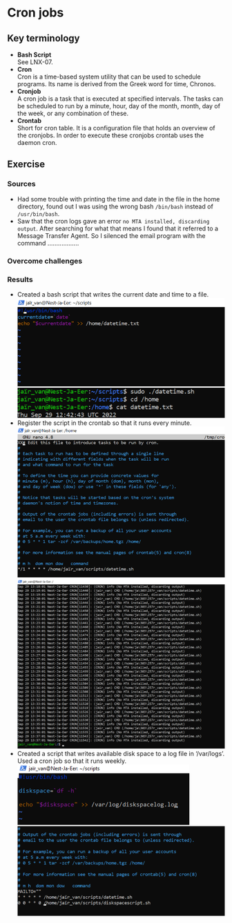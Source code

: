 # Cron jobs

## Key terminology
- **Bash Script**  
See LNX-07.
- **Cron**  
Cron is a time-based system utility that can be used to schedule programs. Its name is derived from the Greek word for time, Chronos.
- **Cronjob**  
A cron job is a task that is executed at specified intervals. The tasks can be scheduled to run by a minute, hour, day of the month, month, day of the week, or any combination of these.  
- **Crontab**  
Short for cron table. It is a configuration file that holds an overview of the cronjobs. In order to execute these cronjobs crontab uses the daemon cron.

## Exercise
### Sources
- Had some trouble with printing the time and date in the file in the home directory, found out I was using the wrong bash `/bin/bash` instead of `/usr/bin/bash`.  
- Saw that the cron logs gave an error `no MTA installed, discarding output`. After searching for what that means I found that it referred to a Message Transfer Agent. So I silenced the email program with the command .................. 

### Overcome challenges


### Results
- Created a bash script that writes the current date and time to a file. ![bash time date](https://github.com/Techgrounds-Cloud-9/cloud-9-jairvaneer/blob/2e8f455d8ed0c67d6dbb115779c272c2fc04de0b/00_includes/Sprint%201/Screenshots%20Linux/LNX-08%20Cron%20Jobs/LNX-08%20Exercise%201%20-%20%231_DateTime_Script.png) ![datetime output](https://github.com/Techgrounds-Cloud-9/cloud-9-jairvaneer/blob/2e8f455d8ed0c67d6dbb115779c272c2fc04de0b/00_includes/Sprint%201/Screenshots%20Linux/LNX-08%20Cron%20Jobs/LNX-08%20Exercise%201%20-%20%232_DateTime.png)
- Register the script in the crontab so that it runs every minute. ![crontab](https://github.com/Techgrounds-Cloud-9/cloud-9-jairvaneer/blob/2e8f455d8ed0c67d6dbb115779c272c2fc04de0b/00_includes/Sprint%201/Screenshots%20Linux/LNX-08%20Cron%20Jobs/LNX-08%20Exercise%201%20-%20%233_Crontab.png) ![crontab result](https://github.com/Techgrounds-Cloud-9/cloud-9-jairvaneer/blob/2e8f455d8ed0c67d6dbb115779c272c2fc04de0b/00_includes/Sprint%201/Screenshots%20Linux/LNX-08%20Cron%20Jobs/LNX-08%20Exercise%201%20-%20%234_Cronjob_DateTime.png)
- Created a script that writes available disk space to a log file in ‘/var/logs’. Used a cron job so that it runs weekly. ![diskspace script](https://github.com/Techgrounds-Cloud-9/cloud-9-jairvaneer/blob/2e8f455d8ed0c67d6dbb115779c272c2fc04de0b/00_includes/Sprint%201/Screenshots%20Linux/LNX-08%20Cron%20Jobs/LNX-08%20Exercise%201%20-%20%235_DiskSpace_Script.png) ![iskspace crontab](https://github.com/Techgrounds-Cloud-9/cloud-9-jairvaneer/blob/2e8f455d8ed0c67d6dbb115779c272c2fc04de0b/00_includes/Sprint%201/Screenshots%20Linux/LNX-08%20Cron%20Jobs/LNX-08%20Exercise%201%20-%20%235_Crontab_2_Jobs.png)
